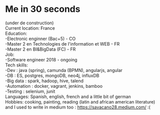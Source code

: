 # Me in 30 seconds
(under de construction)  
Current location: France     
Education:   
-Electronic enginner (Bac+5) - CO   
-Master 2 en Technologies de l'information et WEB - FR    
-Master 2 en BI&BigData (FC) - FR  
Job:   
-Software engineer  2018 - ongoing  
Tech skills:     
-Dev : java (spring), camunda (BPMN), angularjs, angular       
-DB :  ES, postgres, mongoDB, neo4j, influxDB         
-Big data : spark, hadoop, hive, talend           
-Automation : docker, vagrant, jenkins, bamboo  
-Testing : selenium, junit    
Languages: Spanish, english, french and a little bit of german      
Hobbies: cooking, painting, reading (latin and african american literature)      
and I used to write in medium too : https://savacano28.medium.com/  :(  





 
